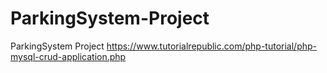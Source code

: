 # ParkingSystem-Project
ParkingSystem Project
https://www.tutorialrepublic.com/php-tutorial/php-mysql-crud-application.php
